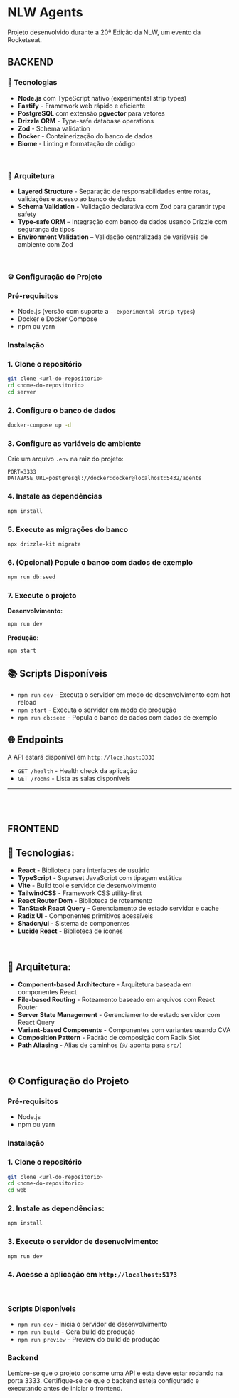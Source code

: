 # NLW Agents

Projeto desenvolvido durante a 20ª Edição da NLW, um evento da Rocketseat.

## BACKEND

### 🚀 Tecnologias

- **Node.js** com TypeScript nativo (experimental strip types)
- **Fastify** - Framework web rápido e eficiente
- **PostgreSQL** com extensão **pgvector** para vetores
- **Drizzle ORM** - Type-safe database operations
- **Zod** - Schema validation
- **Docker** - Containerização do banco de dados
- **Biome** - Linting e formatação de código

<br/>

### 📂 Arquitetura

- **Layered Structure** - Separação de responsabilidades entre rotas, validações e acesso ao banco de dados
- **Schema Validation** - Validação declarativa com Zod para garantir type safety
- **Type-safe ORM** – Integração com banco de dados usando Drizzle com segurança de tipos
- **Environment Validation** – Validação centralizada de variáveis de ambiente com Zod

<br/>

### ⚙️ Configuração do Projeto

### Pré-requisitos

- Node.js (versão com suporte a `--experimental-strip-types`)
- Docker e Docker Compose
- npm ou yarn

### Instalação

### 1. Clone o repositório

```bash
git clone <url-do-repositorio>
cd <nome-do-repositorio>
cd server
```

### 2. Configure o banco de dados

```bash
docker-compose up -d
```

### 3. Configure as variáveis de ambiente

Crie um arquivo `.env` na raiz do projeto:

```env
PORT=3333
DATABASE_URL=postgresql://docker:docker@localhost:5432/agents
```

### 4. Instale as dependências

```bash
npm install
```

### 5. Execute as migrações do banco

```bash
npx drizzle-kit migrate
```

### 6. (Opcional) Popule o banco com dados de exemplo

```bash
npm run db:seed
```

### 7. Execute o projeto

**Desenvolvimento:**

```bash
npm run dev
```

**Produção:**

```bash
npm start
```

## 📚 Scripts Disponíveis

- `npm run dev` - Executa o servidor em modo de desenvolvimento com hot reload
- `npm start` - Executa o servidor em modo de produção
- `npm run db:seed` - Popula o banco de dados com dados de exemplo

## 🌐 Endpoints

A API estará disponível em `http://localhost:3333`

- `GET /health` - Health check da aplicação
- `GET /rooms` - Lista as salas disponíveis

---

<br>
<br>

## FRONTEND

## 🚀 Tecnologias:

- **React** - Biblioteca para interfaces de usuário
- **TypeScript** - Superset JavaScript com tipagem estática
- **Vite** - Build tool e servidor de desenvolvimento
- **TailwindCSS** - Framework CSS utility-first
- **React Router Dom** - Biblioteca de roteamento
- **TanStack React Query** - Gerenciamento de estado servidor e cache
- **Radix UI** - Componentes primitivos acessíveis
- **Shadcn/ui** - Sistema de componentes
- **Lucide React** - Biblioteca de ícones

<BR>

## 📂 Arquitetura:

- **Component-based Architecture** - Arquitetura baseada em componentes React
- **File-based Routing** - Roteamento baseado em arquivos com React Router
- **Server State Management** - Gerenciamento de estado servidor com React Query
- **Variant-based Components** - Componentes com variantes usando CVA
- **Composition Pattern** - Padrão de composição com Radix Slot
- **Path Aliasing** - Alias de caminhos (`@/` aponta para `src/`)

<BR>

## ⚙️ Configuração do Projeto

### Pré-requisitos

- Node.js
- npm ou yarn

### Instalação

### 1. Clone o repositório

```bash
git clone <url-do-repositorio>
cd <nome-do-repositorio>
cd web
```

### 2. Instale as dependências:

```bash
npm install
```

### 3. Execute o servidor de desenvolvimento:

```bash
npm run dev
```

### 4. Acesse a aplicação em `http://localhost:5173`

<br>

### Scripts Disponíveis

- `npm run dev` - Inicia o servidor de desenvolvimento
- `npm run build` - Gera build de produção
- `npm run preview` - Preview do build de produção

### Backend

Lembre-se que o projeto consome uma API e esta deve estar rodando na porta 3333. Certifique-se de que o backend esteja configurado e executando antes de iniciar o frontend.
